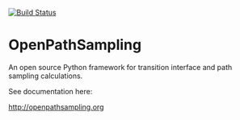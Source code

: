[![Build Status](https://travis-ci.org/jhprinz/msm-tis.svg?branch=visualization)](https://travis-ci.org/jhprinz/msm-tis)

# OpenPathSampling

An open source Python framework for transition interface and path sampling
calculations.

See documentation here:

http://openpathsampling.org
